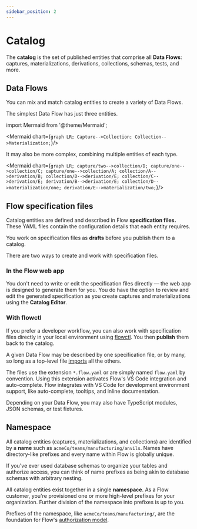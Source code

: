 ```yaml
---
sidebar_position: 2
---
```

# Catalog

The **catalog** is the set of published entities that comprise all **Data Flows**: captures, materializations, derivations, collections, schemas, tests, and more.

## Data Flows

You can mix and match catalog entities to create a variety of Data Flows.

The simplest Data Flow has just three entities.

import Mermaid from '@theme/Mermaid';

<Mermaid chart={`
	graph LR;
		Capture-->Collection;
        Collection-->Materialization;
`}/>

It may also be more complex, combining multiple entities of each type.

<Mermaid chart={`
	graph LR;
		capture/two-->collection/D;
		capture/one-->collection/C;
		capture/one-->collection/A;
        collection/A-->derivation/B;
        collection/D-->derivation/E;
        collection/C-->derivation/E;
        derivation/B-->derivation/E;
		collection/D-->materialization/one;
		derivation/E-->materialization/two;
`}/>

## Flow specification files

Catalog entities are defined and described in Flow **specification files.**
These YAML files contain the configuration details that each entity requires.

You work on specification files as **drafts** before you publish them to a catalog.

There are two ways to create and work with specification files.

### In the Flow web app

You don't need to write or edit the specification files directly — the web app is designed to generate them for you.
You do have the option to review and edit the generated specification as you create captures and materializations using the **Catalog Editor**.

### With flowctl

If you prefer a developer workflow, you can also work with specification files directly in your local environment using [flowctl](./flowctl.md). You then **publish** them back to the catalog.

A given Data Flow may be described by one specification file, or by many, so long as a top-level file [imports](./import.md) all the others.

The files use the extension `*.flow.yaml` or are simply named `flow.yaml` by convention.
Using this extension activates Flow's VS Code integration and auto-complete.
Flow integrates with VS Code for development environment support, like auto-complete,
tooltips, and inline documentation.

Depending on your Data Flow, you may also have TypeScript modules,
JSON schemas, or test fixtures.

## Namespace

All catalog entities (captures, materializations, and collections) are identified by a **name**
such as `acmeCo/teams/manufacturing/anvils`. Names have directory-like
prefixes and every name within Flow is globally unique.

If you've ever used database schemas to organize your tables and authorize access,
you can think of name prefixes as being akin to database schemas with arbitrary nesting.

All catalog entities exist together in a single **namespace**.
As a Flow customer, you're provisioned one or more high-level prefixes for your organization.
Further division of the namespace into prefixes is up to you.

Prefixes of the namespace, like `acmeCo/teams/manufacturing/`,
are the foundation for Flow's [authorization model](/reference/authentication).
